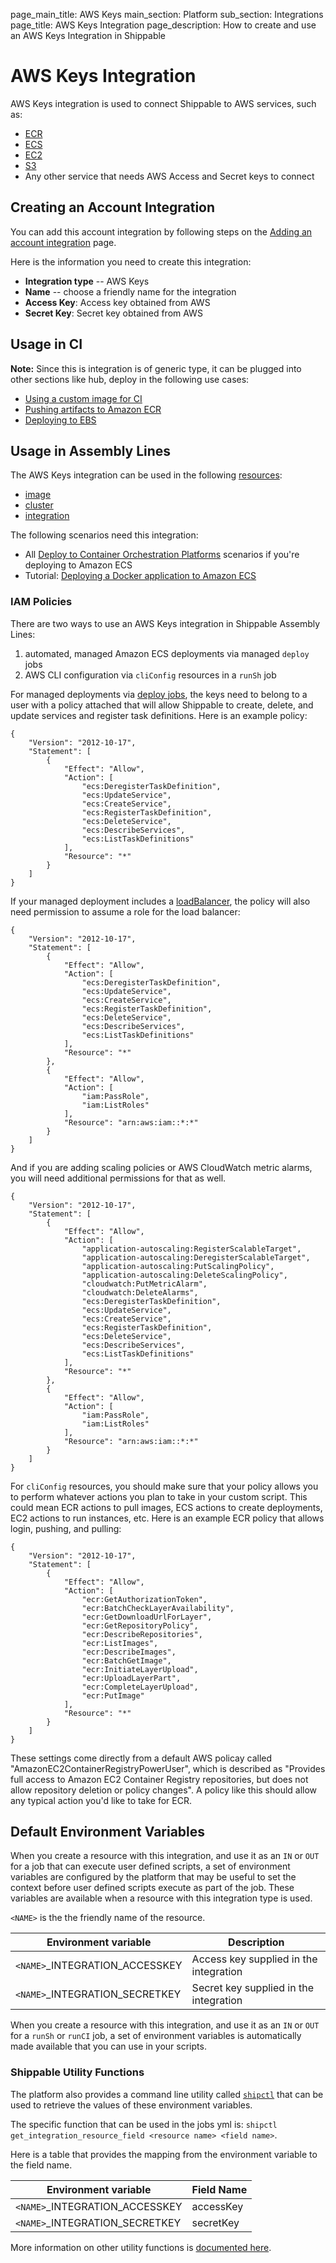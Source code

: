 page_main_title: AWS Keys
main_section: Platform
sub_section: Integrations
page_title: AWS Keys Integration
page_description: How to create and use an AWS Keys Integration in Shippable

# AWS Keys Integration

AWS Keys integration is used to connect Shippable to AWS services, such as:

* [ECR](https://aws.amazon.com/ecr/)
* [ECS](https://aws.amazon.com/ecs/)
* [EC2](https://aws.amazon.com/ec2/)
* [S3](https://aws.amazon.com/s3/)
* Any other service that needs AWS Access and Secret keys to connect

## Creating an Account Integration

You can add this account integration by following steps on the [Adding an account integration](/platform/tutorial/integration/howto-crud-integration/) page.

Here is the information you need to create this integration:

* **Integration type** -- AWS Keys
* **Name** -- choose a friendly name for the integration
* **Access Key**: Access key obtained from AWS
* **Secret Key**: Secret key obtained from AWS

## Usage in CI

**Note:** Since this is integration is of generic type, it can be plugged into other sections like hub, deploy in the following use cases:

* [Using a custom image for CI](/ci/custom-docker-image/)
* [Pushing artifacts to Amazon ECR](/ci/push-amazon-ecr/)
* [Deploying to EBS](/ci/deploy-to-aws-beanstalk)

## Usage in Assembly Lines

The AWS Keys integration can be used in the following [resources](/platform/workflow/resource/overview/):

* [image](/platform/workflow/resource/image)
* [cluster](/platform/workflow/resource/cluster)
* [integration](/platform/workflow/resource/integration)

The following scenarios need this integration:

* All [Deploy to Container Orchestration Platforms](/deploy/deploy-docker-overview/) scenarios if you're deploying to Amazon ECS
* Tutorial: [Deploying a Docker application to Amazon ECS](/deploy/amazon-ecs/)

### IAM Policies
There are two ways to use an AWS Keys integration in Shippable Assembly Lines:

1. automated, managed Amazon ECS deployments via managed `deploy` jobs
2. AWS CLI configuration via `cliConfig` resources in a `runSh` job

For managed deployments via [deploy jobs](/platform/workflow/job/deploy), the keys need to belong to a user with a policy attached that will allow Shippable to create, delete, and update services and register task definitions. Here is an example policy:
```
{
    "Version": "2012-10-17",
    "Statement": [
        {
            "Effect": "Allow",
            "Action": [
                "ecs:DeregisterTaskDefinition",
                "ecs:UpdateService",
                "ecs:CreateService",
                "ecs:RegisterTaskDefinition",
                "ecs:DeleteService",
                "ecs:DescribeServices",
                "ecs:ListTaskDefinitions"
            ],
            "Resource": "*"
        }
    ]
}
```

If your managed deployment includes a [loadBalancer](/platform/workflow/resource/loadbalancer), the policy will also need permission to assume a role for the load balancer:
```
{
    "Version": "2012-10-17",
    "Statement": [
        {
            "Effect": "Allow",
            "Action": [
                "ecs:DeregisterTaskDefinition",
                "ecs:UpdateService",
                "ecs:CreateService",
                "ecs:RegisterTaskDefinition",
                "ecs:DeleteService",
                "ecs:DescribeServices",
                "ecs:ListTaskDefinitions"
            ],
            "Resource": "*"
        },
        {
            "Effect": "Allow",
            "Action": [
                "iam:PassRole",
                "iam:ListRoles"
            ],
            "Resource": "arn:aws:iam::*:*"
        }
    ]
}
```

And if you are adding scaling policies or AWS CloudWatch metric alarms, you will need additional permissions for that as well.
```
{
    "Version": "2012-10-17",
    "Statement": [
        {
            "Effect": "Allow",
            "Action": [
                "application-autoscaling:RegisterScalableTarget",
                "application-autoscaling:DeregisterScalableTarget",
                "application-autoscaling:PutScalingPolicy",
                "application-autoscaling:DeleteScalingPolicy",
                "cloudwatch:PutMetricAlarm",
                "cloudwatch:DeleteAlarms",
                "ecs:DeregisterTaskDefinition",
                "ecs:UpdateService",
                "ecs:CreateService",
                "ecs:RegisterTaskDefinition",
                "ecs:DeleteService",
                "ecs:DescribeServices",
                "ecs:ListTaskDefinitions"
            ],
            "Resource": "*"
        },
        {
            "Effect": "Allow",
            "Action": [
                "iam:PassRole",
                "iam:ListRoles"
            ],
            "Resource": "arn:aws:iam::*:*"
        }
    ]
}
```

For `cliConfig` resources, you should make sure that your policy allows you to perform whatever actions you plan to take in your custom script.  This could mean ECR actions to pull images, ECS actions to create deployments, EC2 actions to run instances, etc.  Here is an example ECR policy that allows login, pushing, and pulling:
```
{
    "Version": "2012-10-17",
    "Statement": [
        {
            "Effect": "Allow",
            "Action": [
                "ecr:GetAuthorizationToken",
                "ecr:BatchCheckLayerAvailability",
                "ecr:GetDownloadUrlForLayer",
                "ecr:GetRepositoryPolicy",
                "ecr:DescribeRepositories",
                "ecr:ListImages",
                "ecr:DescribeImages",
                "ecr:BatchGetImage",
                "ecr:InitiateLayerUpload",
                "ecr:UploadLayerPart",
                "ecr:CompleteLayerUpload",
                "ecr:PutImage"
            ],
            "Resource": "*"
        }
    ]
}
```
These settings come directly from a default AWS policay called "AmazonEC2ContainerRegistryPowerUser", which is described as "Provides full access to Amazon EC2 Container Registry repositories, but does not allow repository deletion or policy changes". A policy like this should allow any typical action you'd like to take for ECR.

## Default Environment Variables
When you create a resource with this integration, and use it as an `IN` or `OUT` for a job that can execute user defined scripts, a set of environment variables are configured by the platform that may be useful to set the context before user defined scripts execute as part of the job. These variables are available when a resource with this integration type is used.

`<NAME>` is the the friendly name of the resource.

| Environment variable						         | Description        |
| ------			 							         |----------------- |
| `<NAME>`\_INTEGRATION\_ACCESSKEY       | Access key supplied in the integration |
| `<NAME>`\_INTEGRATION\_SECRETKEY   | Secret key supplied in the integration |

When you create a resource with this integration, and use it as an `IN` or `OUT` for a `runSh` or `runCI` job, a set of environment variables is automatically made available that you can use in your scripts.

### Shippable Utility Functions
The platform also provides a command line utility called [`shipctl`](/platform/tutorial/workflow/using-shipctl/) that can be used to retrieve the values of these environment variables.

The specific function that can be used in the jobs yml is: `shipctl get_integration_resource_field <resource name> <field name>`.

Here is a table that provides the mapping from the environment variable to the field name.

| Environment variable						| Field Name        |
| ------			 							|----------------- |
| `<NAME>`\_INTEGRATION\_ACCESSKEY			| accessKey |
| `<NAME>`\_INTEGRATION\_SECRETKEY   			| secretKey |

More information on other utility functions is [documented here](/platform/tutorial/workflow/using-shipctl).
